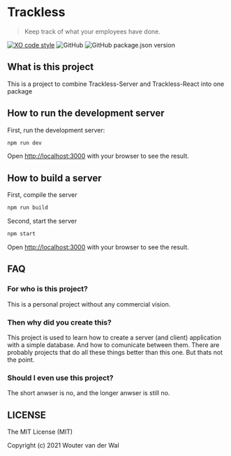 # Trackless

> Keep track of what your employees have done.

[![XO code style](https://img.shields.io/badge/code_style-XO-5ed9c7.svg)](https://github.com/xojs/xo)
![GitHub](https://img.shields.io/github/license/wjtje/Trackless)
![GitHub package.json version](https://img.shields.io/github/package-json/v/wjtje/Trackless)

## What is this project

This is a project to combine Trackless-Server and Trackless-React into one package

## How to run the development server

First, run the development server:

```bash
npm run dev
```

Open [http://localhost:3000](http://localhost:3000) with your browser to see the result.

## How to build a server

First, compile the server

```bash
npm run build
```

Second, start the server
```bash
npm start
```

Open [http://localhost:3000](http://localhost:3000) with your browser to see the result.

## FAQ
### For who is this project?

This is a personal project without any commercial vision.

### Then why did you create this?

This project is used to learn how to create a server (and client) application with a simple database. And how to comunicate between them. There are probably projects that do all these things better than this one. But thats not the point.

### Should I even use this project?

The short anwser is no, and the longer anwser is still no.

## LICENSE

The MIT License (MIT)

Copyright (c) 2021 Wouter van der Wal
